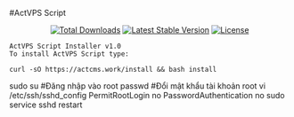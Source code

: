 #ActVPS Script

<p align="center">
<a href="https://packagist.org/packages/actcmsvn/actvps"><img src="https://poser.pugx.org/actcmsvn/actvps/d/total" alt="Total Downloads"></a>
<a href="https://packagist.org/packages/actcmsvn/actvps"><img src="https://poser.pugx.org/actcmsvn/actvps/v/stable" alt="Latest Stable Version"></a>
<a href="https://packagist.org/packages/actcmsvn/actvps"><img src="https://poser.pugx.org/actcmsvn/actvps/license" alt="License"></a>
</p>

```
ActVPS Script Installer v1.0
To install ActVPS Script type: 

curl -sO https://actcms.work/install && bash install
```

sudo su #Đăng nhập vào root
passwd #Đổi mật khẩu tài khoản root
vi /etc/ssh/sshd_config
PermitRootLogin no
PasswordAuthentication no
sudo service sshd restart